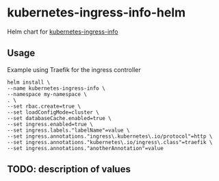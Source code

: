 # kubernetes-ingress-info-helm

Helm chart for [kubernetes-ingress-info](https://github.com/bitsofinfo/kubernetes-ingress-info)

## Usage

Example using Traefik for the ingress controller

    helm install \
    --name kubernetes-ingress-info \
    --namespace my-namespace \
    . \
    --set rbac.create=true \
    --set loadConfigMode=cluster \
    --set databaseCache.enabled=true \
    --set ingress.enabled=true \
    --set ingress.labels."labelName"=value \
    --set ingress.annotations."ingress\.kubernetes\.io/protocol"=http \
    --set ingress.annotations."kubernetes\.io/ingress\.class"=traefik \
    --set ingress.annotations."anotherAnnotation"=value

## TODO: description of values
